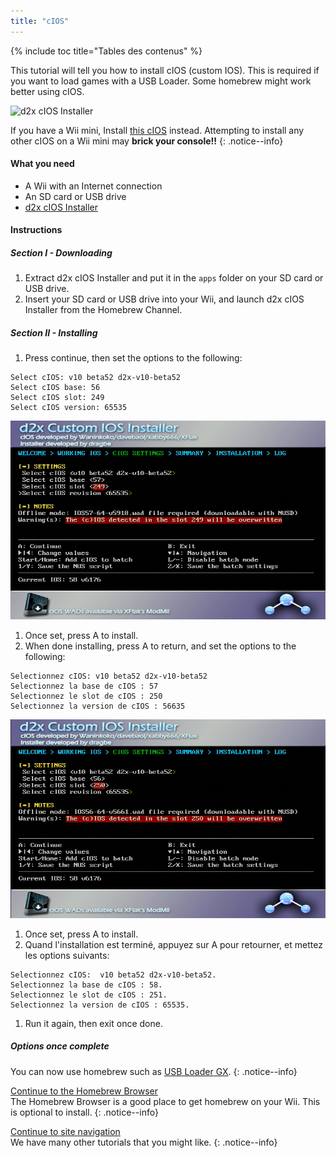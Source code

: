 ```yaml
---
title: "cIOS"
---
```


{% include toc title="Tables des contenus" %}

This tutorial will tell you how to install cIOS (custom IOS). This is required if you want to load games with a USB Loader. Some homebrew might work better using cIOS.

![d2x cIOS Installer](/images/cIOS.png)

If you have a Wii mini, Install [this cIOS](cios-mini) instead. Attempting to install any other cIOS on a Wii mini may **brick your console!!**
{: .notice--info}

#### What you need

* A Wii with an Internet connection
* An SD card or USB drive
* [d2x cIOS Installer](https://sites.google.com/site/completesg/backup-launchers/installation/d2x-cIOS-Installer-Wii.zip?attredirects=0&d=1)

#### Instructions

##### Section I - Downloading

1. Extract d2x cIOS Installer and put it in the `apps` folder on your SD card or USB drive.
1. Insert your SD card or USB drive into your Wii, and launch d2x cIOS Installer from the Homebrew Channel.

##### Section II - Installing

1. Press continue, then set the options to the following:
```
Select cIOS: v10 beta52 d2x-v10-beta52
Select cIOS base: 56
Select cIOS slot: 249
Select cIOS version: 65535
```
![Install cIOS 249](/images/Wii/Install249.png)
1. Once set, press A to install.
1. When done installing, press A to return, and set the options to the following:
```
Selectionnez cIOS: v10 beta52 d2x-v10-beta52
Selectionnez la base de cIOS : 57
Selectionnez le slot de cIOS : 250
Selectionnez la version de cIOS : 56635
```
![Install cIOS 250](/images/Wii/Install250.png)
1. Once set, press A to install.
1. Quand l'installation est terminé, appuyez sur A pour retourner, et mettez les options suivants:
```
Selectionnez cIOS:  v10 beta52 d2x-v10-beta52.
Selectionnez la base de cIOS : 58.
Selectionnez le slot de cIOS : 251.
Selectionnez la version de cIOS : 65535.
```
1. Run it again, then exit once done.

##### Options once complete

You can now use homebrew such as [USB Loader GX](usbloadergx).
{: .notice--info}

[Continue to the Homebrew Browser](hbb)<br> The Homebrew Browser is a good place to get homebrew on your Wii. This is optional to install.
{: .notice--info}

[Continue to site navigation](site-navigation)<br> We have many other tutorials that you might like.
{: .notice--info}
